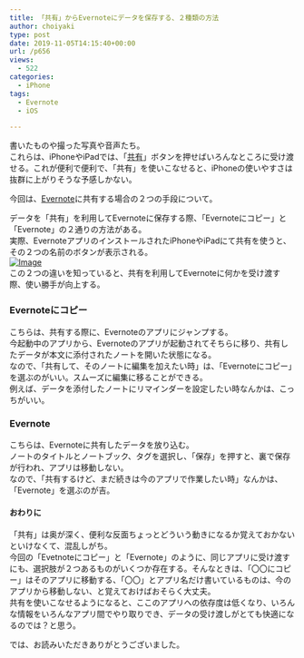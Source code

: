 ```yaml
---
title: 「共有」からEvernoteにデータを保存する、２種類の方法
author: choiyaki
type: post
date: 2019-11-05T14:15:40+00:00
url: /p656
views:
  - 522
categories:
  - iPhone
tags:
  - Evernote 
  - iOS

---
```

書いたものや撮った写真や音声たち。  
これらは、iPhoneやiPadでは、「[共有][1]」ボタンを押せばいろんなところに受け渡せる。これが便利で便利で、「共有」を使いこなせると、iPhoneの使いやすさは抜群に上がりそうな予感しかない。

今回は、[Evernote][2]に共有する場合の２つの手段について。

データを「共有」を利用してEvernoteに保存する際、「Evernoteにコピー」と「Evernote」の２通りの方法がある。  
実際、EvernoteアプリのインストールされたiPhoneやiPadにて共有を使うと、その２つの名前のボタンが表示される。  
<a href="https://gyazo.com/2d04bc4bf541d07bab7a4bbb1555476d" draggable="false"><img src="https://gyazo.com/2d04bc4bf541d07bab7a4bbb1555476d/thumb/1000" alt="Image" draggable="false" /></a>  
この２つの違いを知っていると、共有を利用してEvernoteに何かを受け渡す際、使い勝手が向上する。

### Evernoteにコピー

こちらは、共有する際に、Evernoteのアプリにジャンプする。  
今起動中のアプリから、Evernoteのアプリが起動されてそちらに移り、共有したデータが本文に添付されたノートを開いた状態になる。  
なので、「共有して、そのノートに編集を加えたい時」は、「Evernoteにコピー」を選ぶのがいい。スムーズに編集に移ることができる。  
例えば、データを添付したノートにリマインダーを設定したい時なんかは、こっちがいい。

### Evernote

こちらは、Evernoteに共有したデータを放り込む。  
ノートのタイトルとノートブック、タグを選択し、「保存」を押すと、裏で保存が行われ、アプリは移動しない。  
なので、「共有するけど、まだ続きは今のアプリで作業したい時」なんかは、「Evernote」を選ぶのが吉。

#### おわりに

「共有」は奥が深く、便利な反面ちょっとどういう動きになるか覚えておかないといけなくて、混乱しがち。  
今回の「Evetnoteにコピー」と「Evernote」のように、同じアプリに受け渡すにも、選択肢が２つあるものがいくつか存在する。そんなときは、「〇〇にコピー」はそのアプリに移動する、「〇〇」とアプリ名だけ書いているものは、今のアプリから移動しない、と覚えておけばおそらく大丈夫。  
共有を使いこなせるようになると、ここのアプリへの依存度は低くなり、いろんな情報をいろんなアプリ間でやり取りでき、データの受け渡しがとても快適になるのでは？と思う。

では、お読みいただきありがとうございました。

 [1]: https://scrapbox.io/choiyaki-hondana/%E5%85%B1%E6%9C%89
 [2]: https://scrapbox.io/choiyaki-hondana/Evernote